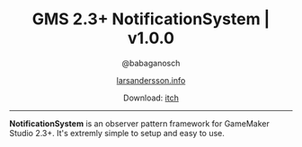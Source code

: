 <h1 align="center">GMS 2.3+ NotificationSystem | v1.0.0</h1>
<p align="center">@babaganosch</p>
<p align="center"><a href="https://larsandersson.info">larsandersson.info</a></p>
<p align="center">Download: <a href="/">itch</a></p>

---

**NotificationSystem** is an observer pattern framework for GameMaker Studio 2.3+. It's extremly simple to setup and easy to use.
